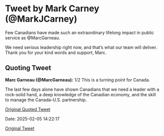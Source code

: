 # Tweet by Mark Carney (@MarkJCarney)

Few Canadians have made such an extraordinary lifelong impact in public service as @MarcGarneau. 

We need serious leadership right now, and that’s what our team will deliver. Thank you for your kind words and support, Marc.

## Quoting Tweet

**Marc Garneau (@MarcGarneau):** 1/2  This is a turning point for Canada.

The last few days alone have shown Canadians that we need a leader with a rock-solid hand, a deep knowledge of the Canadian economy, and the skill to manage the Canada-U.S. partnership.

[Original Quoted Tweet](https://x.com/MarcGarneau/status/1887120460745175054)

Date: 2025-02-05 14:22:17

[Original Tweet](https://x.com/MarkJCarney/status/1887144720201080847)
